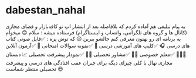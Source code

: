 # dabestan_nahal
یه پیام تبلیغی هم آماده کردم که بلافاصله بعد از انتشار اپ تو کافه‌بازار و فضای مجازی (کانال ها و گروه های تلگرامی، واتساپ و اینستاگرام) فرستاده میشه : سلام 😊 میخوام یه برنامه ای رو بهتون معرفی کنم حالشو ببرین 😉 که توش پره : ✅فایل صوتی کتاب های درسی 🎧 ✅کلیپ های آموزشی درسی 🎥  ✅نمونه سوالات امتحانی 📑 ✅آزمون آنلاین 🧑‍💻🙋 ✅معلم خصوصی 🧑‍🏫 ✅مشاور تحصیلی 🧑‍💼 ✅نمودار پیشرفت تحصیلی 📈 دبستان مجازی نهال با کلی چیزای دیگه برای جبران عقب افتادگی های درسی و پیشرفت تحصیلی منتظر شماست 😍
